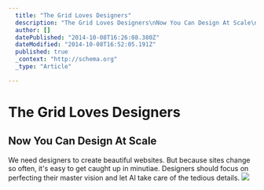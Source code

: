 ```yaml
---
  title: "The Grid Loves Designers"
  description: "The Grid Loves Designers\nNow You Can Design At Scale\nWe need designers to create beautiful websites."
  author: []
  datePublished: "2014-10-08T16:26:08.380Z"
  dateModified: "2014-10-08T16:52:05.191Z"
  published: true
  _context: "http://schema.org"
  _type: "Article"

---
```

# The Grid Loves Designers

## Now You Can Design At Scale

We need designers to create beautiful websites. But because sites change so often, it's easy to get caught up in minutiae. Designers should focus on perfecting their master vision and let AI take care of the tedious details.
![](https://s3-us-west-2.amazonaws.com/cdn.thegrid.io/posts/designers-02.jpg)
